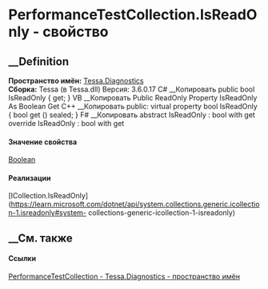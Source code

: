 # PerformanceTestCollection.IsReadOnly - свойство
##  __Definition
 **Пространство имён:** [Tessa.Diagnostics](N_Tessa_Diagnostics.htm)  
 **Сборка:** Tessa (в Tessa.dll) Версия: 3.6.0.17
C# __Копировать
     public bool IsReadOnly { get; }
VB __Копировать
     Public ReadOnly Property IsReadOnly As Boolean
    	Get
C++ __Копировать
     public:
    virtual property bool IsReadOnly {
    	bool get () sealed;
    }
F# __Копировать
     abstract IsReadOnly : bool with get
    override IsReadOnly : bool with get
#### Значение свойства
[Boolean](https://learn.microsoft.com/dotnet/api/system.boolean)
#### Реализации
[ICollection<T>.IsReadOnly](https://learn.microsoft.com/dotnet/api/system.collections.generic.icollection-1.isreadonly#system-
collections-generic-icollection-1-isreadonly)  
##  __См. также
#### Ссылки
[PerformanceTestCollection -
](T_Tessa_Diagnostics_PerformanceTestCollection.htm)
[Tessa.Diagnostics - пространство имён](N_Tessa_Diagnostics.htm)

